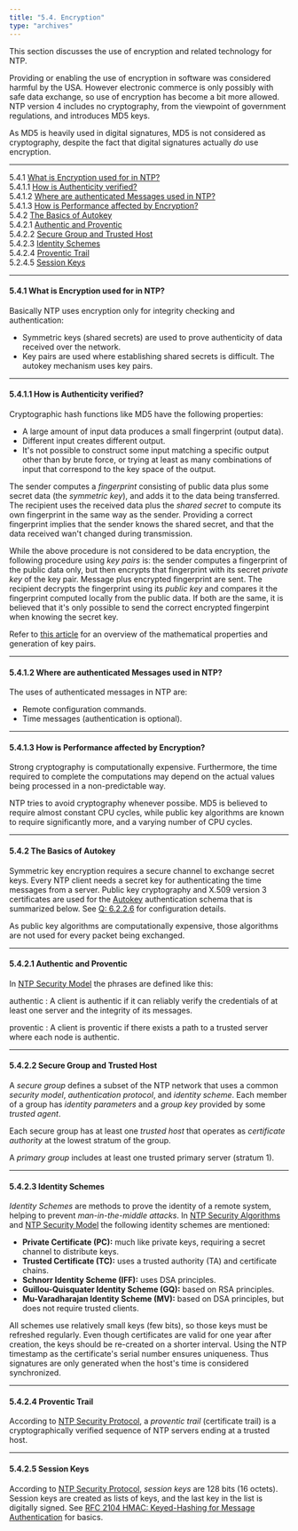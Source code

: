 ```yaml
---
title: "5.4. Encryption"
type: "archives"
---
```


This section discusses the use of encryption and related technology for NTP.

Providing or enabling the use of encryption in software was considered harmful by the USA. However electronic commerce is only possibly with safe data exchange, so use of encryption has become a bit more allowed. NTP version 4 includes no cryptography, from the viewpoint of government regulations, and introduces MD5 keys.

As MD5 is heavily used in digital signatures, MD5 is not considered as cryptography, despite the fact that digital signatures actually _do_ use encryption.

* * *

5.4.1 [What is Encryption used for in NTP?](#541-what-is-encryption-used-for-in-ntp)  
5.4.1.1 [How is Authenticity verified?](#5411-how-is-authenticity-verified)  
5.4.1.2 [Where are authenticated Messages used in NTP?](#5412-where-are-authenticated-messages-used-in-ntp)  
5.4.1.3 [How is Performance affected by Encryption?](#5413-how-is-performance-affected-by-encryption)  
5.4.2 [The Basics of Autokey](#542-the-basics-of-autokey)  
5.4.2.1 [Authentic and Proventic](#5421-authentic-and-proventic)  
5.4.2.2 [Secure Group and Trusted Host](#5422-secure-group-and-trusted-host)  
5.4.2.3 [Identity Schemes](#5423-identity-schemes)  
5.4.2.4 [Proventic Trail](#5424-proventic-trail)  
5.2.4.5 [Session Keys](#5425-session-keys)

* * *

#### 5.4.1 What is Encryption used for in NTP?

Basically NTP uses encryption only for integrity checking and authentication:

* Symmetric keys (shared secrets) are used to prove authenticity of data received over the network.
* Key pairs are used where establishing shared secrets is difficult. The autokey mechanism uses key pairs.

* * *

#### 5.4.1.1 How is Authenticity verified?

Cryptographic hash functions like MD5 have the following properties:

* A large amount of input data produces a small fingerprint (output data).
* Different input creates different output.
* It's not possible to construct some input matching a specific output other than by brute force, or trying at least as many combinations of input that correspond to the key space of the output.

The sender computes a _fingerprint_ consisting of public data plus some secret data (the _symmetric key_), and adds it to the data being transferred. The recipient uses the received data plus the _shared secret_ to compute its own fingerprint in the same way as the sender. Providing a correct fingerprint implies that the sender knows the shared secret, and that the data received wan't changed during transmission.

While the above procedure is not considered to be data encryption, the following procedure using _key pairs_ is: the sender computes a fingerprint of the public data only, but then encrypts that fingerprint with its secret _private key_ of the key pair. Message plus encrypted fingerprint are sent. The recipient decrypts the fingerprint using its _public key_ and compares it the fingerprint computed locally from the public data. If both are the same, it is believed that it's only possible to send the correct encrypted fingerpint when knowing the secret key.

Refer to [this article](https://en.wikipedia.org/wiki/RSA_(cryptosystem)) for an overview of the mathematical properties and generation of key pairs.

* * *

#### 5.4.1.2 Where are authenticated Messages used in NTP?

The uses of authenticated messages in NTP are:

* Remote configuration commands.
* Time messages (authentication is optional).

* * *

#### 5.4.1.3 How is Performance affected by Encryption?

Strong cryptography is computationally expensive. Furthermore, the time required to complete the computations may depend on the actual values being processed in a non-predictable way.

NTP tries to avoid cryptography whenever possibe. MD5 is believed to require almost constant CPU cycles, while public key algorithms are known to require significantly more, and a varying number of CPU cycles.

* * *

#### 5.4.2 The Basics of Autokey

Symmetric key encryption requires a secure channel to exchange secret keys. Every NTP client needs a secret key for authenticating the time messages from a server. Public key cryptography and X.509 version 3 certificates are used for the [Autokey](/reflib/rfc/rfc5906.txt) authentication schema that is summarized below. See [Q: 6.2.2.6](/ntpfaq/ntp-s-config-adv/#6226-how-do-i-use-public-key-authentication-autokey) for configuration details.

As public key algorithms are computationally expensive, those algorithms are not used for every packet being exchanged.

* * *

#### 5.4.2.1 Authentic and Proventic

In [NTP Security Model](/reflib/brief/autokey/autokey.pdf) the phrases are defined like this:

authentic
: A client is authentic if it can reliably verify the credentials of at least one server and the integrity of its messages.

proventic
: A client is proventic if there exists a path to a trusted server where each node is authentic.

* * *

#### 5.4.2.2 Secure Group and Trusted Host

A _secure group_ defines a subset of the NTP network that uses a common _security model_, _authentication protocol_, and _identity scheme_. Each member of a group has _identity parameters_ and a _group key_ provided by some _trusted agent_.

Each secure group has at least one _trusted host_ that operates as _certificate authority_ at the lowest stratum of the group.

A _primary group_ includes at least one trusted primary server (stratum 1).

* * *

#### 5.4.2.3 Identity Schemes

_Identity Schemes_ are methods to prove the identity of a remote system, helping to prevent _man-in-the-middle attacks_. In [NTP Security Algorithms](/reflib/brief/secalgor/secalgor.pdf) and [NTP Security Model](/reflib/brief/autokey/autokey.pdf) the following identity schemes are mentioned:

* **Private Certificate (PC):** much like private keys, requiring a secret channel to distribute keys.
* **Trusted Certificate (TC):** uses a trusted authority (TA) and certificate chains.
* **Schnorr Identity Scheme (IFF):** uses DSA principles.
* **Guillou-Quisquater Identity Scheme (GQ):** based on RSA principles.
* **Mu-Varadharajan Identity Scheme (MV):** based on DSA principles, but does not require trusted clients.

All schemes use relatively small keys (few bits), so those keys must be refreshed regularly. Even though certificates are valid for one year after creation, the keys should be re-created on a shorter interval. Using the NTP timestamp as the certificate's serial number ensures uniqueness. Thus signatures are only generated when the host's time is considered synchronized.

* * *

#### 5.4.2.4 Proventic Trail

According to [NTP Security Protocol](/reflib/brief/secproto/secproto.pdf), a _proventic trail_ (certificate trail) is a cryptographically verified sequence of NTP servers ending at a trusted host.

* * *

#### 5.4.2.5 Session Keys

According to [NTP Security Protocol](/reflib/brief/secproto/secproto.pdf), _session keys_ are 128 bits (16 octets). Session keys are created as lists of keys, and the last key in the list is digitally signed. See [RFC 2104 HMAC: Keyed-Hashing for Message Authentication](https://www.rfc-editor.org/rfc/rfc2104) for basics.
